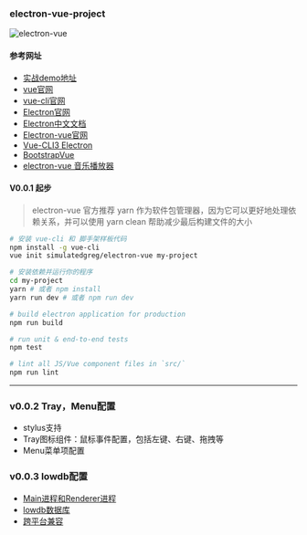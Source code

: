 ### electron-vue-project

![electron-vue](https://github.com/zptime/resources/blob/master/images/electron-vue.PNG)

#### 参考网址

* [实战demo地址](https://juejin.im/post/5c585ff7f265da2d8532b553)
* [vue官网](https://vuejs.org/v2/guide/)
* [vue-cli官网](https://cli.vuejs.org/)
* [Electron官网](https://electronjs.org/docs)
* [Electron中文文档](https://wizardforcel.gitbooks.io/electron-doc/content/index.html)
* [Electron-vue官网](https://simulatedgreg.gitbooks.io/electron-vue/cn/)
* [Vue-CLI3 Electron](https://nklayman.github.io/vue-cli-plugin-electron-builder/guide/#installation)
* [BootstrapVue](https://bootstrap-vue.js.org/docs)
* [electron-vue 音乐播放器](https://learnku.com/articles/14791/music-player-based-on-electron-vue-development)

#### V0.0.1 起步

>electron-vue 官方推荐 yarn 作为软件包管理器，因为它可以更好地处理依赖关系，并可以使用 yarn clean 帮助减少最后构建文件的大小

``` bash
# 安装 vue-cli 和 脚手架样板代码
npm install -g vue-cli
vue init simulatedgreg/electron-vue my-project

# 安装依赖并运行你的程序
cd my-project
yarn # 或者 npm install
yarn run dev # 或者 npm run dev

# build electron application for production
npm run build

# run unit & end-to-end tests
npm test

# lint all JS/Vue component files in `src/`
npm run lint

```

---

### v0.0.2 Tray，Menu配置

* stylus支持
* Tray图标组件：鼠标事件配置，包括左键、右键、拖拽等
* Menu菜单项配置

### v0.0.3 lowdb配置

* [Main进程和Renderer进程](https://molunerfinn.com/electron-vue-2/#%E5%89%8D%E8%A8%80)
* [lowdb数据库](https://molunerfinn.com/electron-vue-3/)
* [跨平台兼容](https://molunerfinn.com/electron-vue-4/)
